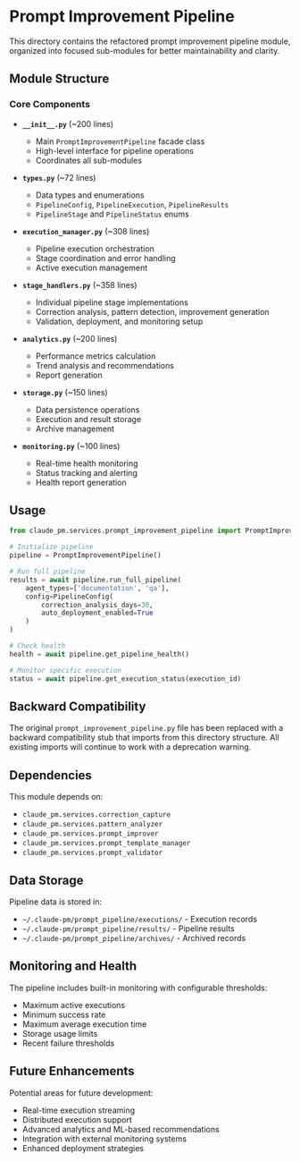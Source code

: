 # Prompt Improvement Pipeline

This directory contains the refactored prompt improvement pipeline module, organized into focused sub-modules for better maintainability and clarity.

## Module Structure

### Core Components

- **`__init__.py`** (~200 lines)
  - Main `PromptImprovementPipeline` facade class
  - High-level interface for pipeline operations
  - Coordinates all sub-modules

- **`types.py`** (~72 lines)
  - Data types and enumerations
  - `PipelineConfig`, `PipelineExecution`, `PipelineResults`
  - `PipelineStage` and `PipelineStatus` enums

- **`execution_manager.py`** (~308 lines)
  - Pipeline execution orchestration
  - Stage coordination and error handling
  - Active execution management

- **`stage_handlers.py`** (~358 lines)
  - Individual pipeline stage implementations
  - Correction analysis, pattern detection, improvement generation
  - Validation, deployment, and monitoring setup

- **`analytics.py`** (~200 lines)
  - Performance metrics calculation
  - Trend analysis and recommendations
  - Report generation

- **`storage.py`** (~150 lines)
  - Data persistence operations
  - Execution and result storage
  - Archive management

- **`monitoring.py`** (~100 lines)
  - Real-time health monitoring
  - Status tracking and alerting
  - Health report generation

## Usage

```python
from claude_pm.services.prompt_improvement_pipeline import PromptImprovementPipeline

# Initialize pipeline
pipeline = PromptImprovementPipeline()

# Run full pipeline
results = await pipeline.run_full_pipeline(
    agent_types=['documentation', 'qa'],
    config=PipelineConfig(
        correction_analysis_days=30,
        auto_deployment_enabled=True
    )
)

# Check health
health = await pipeline.get_pipeline_health()

# Monitor specific execution
status = await pipeline.get_execution_status(execution_id)
```

## Backward Compatibility

The original `prompt_improvement_pipeline.py` file has been replaced with a backward compatibility stub that imports from this directory structure. All existing imports will continue to work with a deprecation warning.

## Dependencies

This module depends on:
- `claude_pm.services.correction_capture`
- `claude_pm.services.pattern_analyzer`
- `claude_pm.services.prompt_improver`
- `claude_pm.services.prompt_template_manager`
- `claude_pm.services.prompt_validator`

## Data Storage

Pipeline data is stored in:
- `~/.claude-pm/prompt_pipeline/executions/` - Execution records
- `~/.claude-pm/prompt_pipeline/results/` - Pipeline results
- `~/.claude-pm/prompt_pipeline/archives/` - Archived records

## Monitoring and Health

The pipeline includes built-in monitoring with configurable thresholds:
- Maximum active executions
- Minimum success rate
- Maximum average execution time
- Storage usage limits
- Recent failure thresholds

## Future Enhancements

Potential areas for future development:
- Real-time execution streaming
- Distributed execution support
- Advanced analytics and ML-based recommendations
- Integration with external monitoring systems
- Enhanced deployment strategies